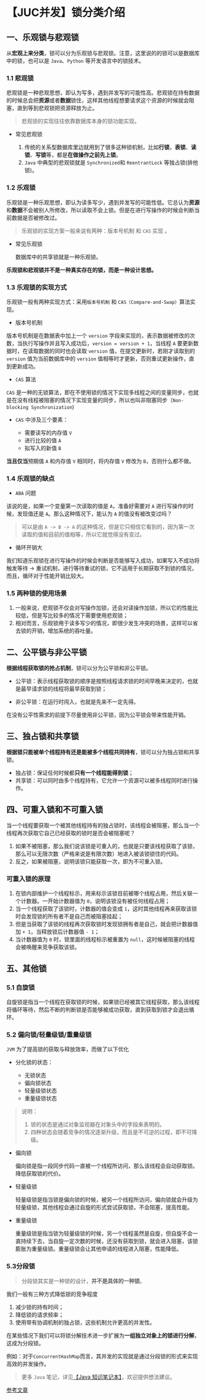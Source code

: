 # 【JUC并发】锁分类介绍

## 一、乐观锁与悲观锁

从**宏观上来分类**，锁可以分为乐观锁与悲观锁。注意，这里说的的锁可以是数据库中的锁，也可以是 `Java`、`Python` 等开发语言中的锁技术。

### 1.1 悲观锁

悲观锁是一种悲观思想，即认为写多，遇到并发写的可能性高。悲观锁在持有数据的时候总会把**资源**或者**数据**锁住，这样其他线程想要请求这个资源的时候就会阻塞，直到等到悲观锁把资源释放为止。

> 悲观锁的实现往往依靠数据库本身的锁功能实现。

- 常见悲观锁

	1. 传统的关系型数据库里边就用到了很多这种锁机制，比如**行锁**，**表锁**、**读锁**、**写锁**等，都是**在做操作之前先上锁**。
	1. `Java` 中典型的悲观锁就是 `Synchronized`和 `ReentrantLock` 等独占锁(排他锁)。

### 1.2 乐观锁

乐观锁是一种乐观思想，即认为读多写少，遇到并发写的可能性低。它总认为**资源**和**数据**不会被别人所修改，所以读取不会上锁。但是在进行写操作的时候会判断当前数据是否被修改过。

> 乐观锁的实现方案一般来说有两种：版本号机制 和 `CAS` 实现 。

- 常见乐观锁
	
	数据库中的共享锁就是一种乐观锁。

**乐观锁和悲观锁并不是一种真实存在的锁，而是一种设计思想。**

### 1.3 乐观锁的实现方式

乐观锁一般有两种实现方式：采用`版本号机制` 和 `CAS（Compare-and-Swap）`算法实现。

- 版本号机制

版本号机制是在数据表中加上一个 `version` 字段来实现的，表示数据被修改的次数，当执行写操作并且写入成功后，`version = version + 1`，当线程 `A` 要更新数据时，在读取数据的同时也会读取 `version` 值，在提交更新时，若刚才读取到的 `version` 值为当前数据库中的 `version` 值相等时才更新，否则重试更新操作，直到更新成功。

- `CAS` 算法

`CAS` 是一种的无锁算法，即在不使用锁的情况下实现多线程之间的变量同步，也就是在没有线程被阻塞的情况下实现变量的同步，所以也叫非阻塞同步（`Non-blocking Synchronization`)

- `CAS` 中涉及三个要素：

	- 需要读写的内存值 `V`
	- 进行比较的值 `A`
	- 拟写入的新值 `B`

**当且仅当**预期值 `A` 和内存值 `V` 相同时，将内存值 `V` 修改为 `B`，否则什么都不做。

### 1.4 乐观锁的缺点

- `ABA` 问题

该说的是，如果一个变量第一次读取的值是 `A`，准备好需要对 `A` 进行写操作的时候，发现值还是 `A`。那么这种情况下，能认为 `A` 的值没有被改变过吗？

> 可以是由 `A -> B -> A` 的这种情况，但是它只相信它看到的，因为第一次读取的值和目前的值相等，所以它就觉得没有变过。

- 循环开销大

我们知道乐观锁在进行写操作的时候会判断是否能够写入成功，如果写入不成功将触发等待 -> 重试机制，进行等待重试的锁，它不适用于长期获取不到锁的情况，而且，循环对于性能开销比较大。

### 1.5 两种锁的使用场景

1. 一般来说，悲观锁不仅会对写操作加锁，还会对读操作加锁，所以它的性能比较低，但是写比较多的情况下需要使用悲观锁；
1. 相对而言，乐观锁用于读多写少的情况，即很少发生冲突的场景，这样可以省去锁的开销，增加系统的吞吐量。


## 二、公平锁与非公平锁

**根据线程获取锁的抢占机制**，锁可以分为公平锁和非公平锁。

- 公平锁：表示线程获取锁的顺序是按照线程请求锁的时间早晚来决定的，也就是最早请求锁的线程将最早获取到锁；

- 非公平锁：在运行时闯入，也就是先来不一定先得。

在没有公平性需求的前提下尽量使用非公平锁，因为公平锁会带来性能开销。

## 三、独占锁和共享锁

**根据锁只能被单个线程持有还是能被多个线程共同持有**，锁可以分为独占锁和共享锁。

- 独占锁：保证任何时候都**只有一个线程能得到锁**；
- 共享锁：可以同时由多个线程持有，它允许一个资源可以被多线程同时进行操作。

## 四、可重入锁和不可重入锁

当一个线程要获取一个被其他线程持有的独占锁时，该线程会被阻塞，那么当一个线程再次获取它自己已经获取的锁时是否会被阻塞呢？

1. 如果不被阻塞，那么我们说该锁是可重入的，也就是只要该线程获取了该锁，那么可以无限次数（严格来说是有限次数）地进入被该锁锁住的代码。
1. 反之，如果被阻塞，说明该锁只能获取一次，即为不可重入锁。


### 可重入锁的原理

1. 在锁内部维护一个线程标示，用来标示该锁目前被哪个线程占用，然后关联一个计数器。一开始计数器值为 `0`，说明该锁没有被任何线程占用；
1. 当一个线程获取了该锁时，计数器的值会变成 `1`，这时其他线程再来获取该锁时会发现锁的所有者不是自己而被阻塞挂起；
1. 但是当获取了该锁的线程再次获取锁时发现锁拥有者是自己，就会把计数器值加 `+ 1`，当释放锁后计数器值 `- 1`；
1. 当计数器值为 `0` 时，锁里面的线程标示被重置为 `null`，这时候被阻塞的线程会被唤醒来竞争获取该锁。

## 五、其他锁


### 5.1 自旋锁

自旋锁是指当一个线程在获取锁的时候，如果锁已经被其它线程获取，那么该线程将循环等待，然后不断的判断锁是否能够被成功获取，直到获取到锁才会退出循环。

### 5.2 偏向锁/轻量级锁/重量级锁

`JVM` 为了提高锁的获取与释放效率，而做了以下优化

- 分化锁的状态：

	- 无锁状态
	- 偏向锁状态
	- 轻量级锁状态
	- 重量级锁状态

> 说明：
> 
> 1. 锁的状态是通过对象监视器在对象头中的字段来表明的。
>1. 四种状态会随着竞争的情况逐渐升级，而且是不可逆的过程，即不可降级。

- 偏向锁

	偏向锁是指一段同步代码一直被一个线程所访问，那么该线程会自动获取锁。降低获取锁的代价。

- 轻量级锁

	轻量级锁是指当锁是偏向锁的时候，被另一个线程所访问，偏向锁就会升级为轻量级锁，其他线程会通过自旋的形式尝试获取锁，不会阻塞，提高性能。

- 重量级锁

	重量级锁是指当锁为轻量级锁的时候，另一个线程虽然是自旋，但自旋不会一直持续下去，当自旋一定次数的时候，还没有获取到锁，就会进入阻塞，该锁膨胀为重量级锁。重量级锁会让其他申请的线程进入阻塞，性能降低。

### 5.3分段锁

> 分段锁其实是一种锁的设计，**并不是具体的一种锁**。

我们一般有三种方式降低锁的竞争程度

1. 减少锁的持有时间；
2. 降低锁的请求频率；
3. 使用带有协调机制的独占锁，这些机制允许更高的并发性。

在某些情况下我们可以将锁分解技术进一步扩展为**一组独立对象上的锁进行分解**，这成为分段锁。

例如：对于`ConcurrentHashMap`而言，其并发的实现就是通过分段锁的形式来实现高效的并发操作。

> 更多 `Java` 笔记，详见[【Java 知识笔记本】](https://github.com/vanDusty/Java-Note)，欢迎提供想法建议。

[参考文章](https://segmentfault.com/a/1190000017766364)